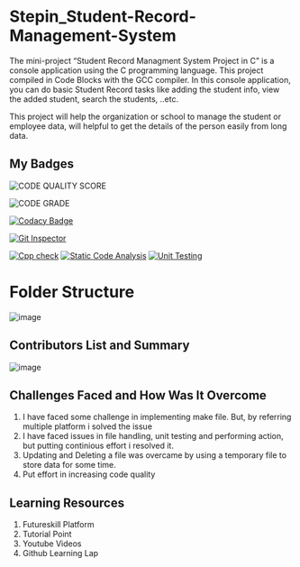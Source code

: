 # Stepin_Student-Record-Management-System
The mini-project “Student Record Managment System Project in C” is a console application using the C programming language. This project compiled in Code Blocks with the GCC compiler. In this console application, you can do basic Student Record tasks like adding the student info, view the added student, search the students, ..etc.

This project will help the organization or school to manage the student or employee data, will helpful to get the details of the person easily from long data.

## My Badges

![CODE QUALITY SCORE](https://www.code-inspector.com/project/27508/score/svg)

![CODE GRADE](https://www.code-inspector.com/project/27508/status/svg)

[![Codacy Badge](https://app.codacy.com/project/badge/Grade/6f4d8e7e10e84991952880a1dc1e6cf4)](https://www.codacy.com/gh/shubuunama/Stepin_Student-Record-Management-System/dashboard?utm_source=github.com&amp;utm_medium=referral&amp;utm_content=shubuunama/Stepin_Student-Record-Management-System&amp;utm_campaign=Badge_Grade)

[![Git Inspector](https://github.com/shubuunama/Stepin_Student-Record-Management-System/actions/workflows/Git_Inspector.yml/badge.svg)](https://github.com/shubuunama/Stepin_Student-Record-Management-System/actions/workflows/Git_Inspector.yml)

[![Cpp check](https://github.com/shubuunama/Stepin_Student-Record-Management-System/actions/workflows/cppcheck.yml/badge.svg)](https://github.com/shubuunama/Stepin_Student-Record-Management-System/actions/workflows/cppcheck.yml)
[![Static Code Analysis](https://github.com/shubuunama/Stepin_Student-Record-Management-System/actions/workflows/static.yml/badge.svg)](https://github.com/shubuunama/Stepin_Student-Record-Management-System/actions/workflows/static.yml)
[![Unit Testing](https://github.com/shubuunama/Stepin_Student-Record-Management-System/actions/workflows/unit_test.yml/badge.svg)](https://github.com/shubuunama/Stepin_Student-Record-Management-System/actions/workflows/unit_test.yml)

# Folder Structure
![image](https://user-images.githubusercontent.com/89735311/132511623-cb380d54-422d-4fc4-a948-8457c52ee487.png)

## Contributors List and Summary

![image](https://user-images.githubusercontent.com/89735311/132512564-49f4bdf2-4b6e-41b0-bed3-30245817ccd2.png)

## Challenges Faced and How Was It Overcome

1. I have faced some challenge in implementing make file. But, by referring multiple platform i solved the issue
2. I have faced issues in file handling, unit testing and performing action, but putting continious effort i resolved it.
3. Updating and Deleting a file was overcame by using a temporary file to store data for some time.
4. Put effort in increasing code quality

## Learning Resources

1. Futureskill Platform
2. Tutorial Point 
3. Youtube Videos
4. Github Learning Lap
